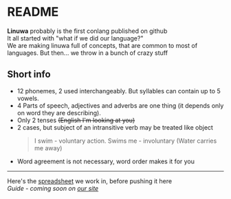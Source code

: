 # README
**Linuwa** probably is the first conlang published on github  
It all started with "what if we did our language?"  
We are making linuwa full of concepts, that are common to most of languages.
But then... we throw in a bunch of crazy stuff
## Short info
* 12 phonemes, 2 used interchangeably. But syllables can contain up to 5 vowels.
* 4 Parts of speech, adjectives and adverbs are one thing (it depends only on word they are describing). 
* Only 2 tenses ~~(English I'm looking at you)~~
* 2 cases, but subject of an intransitive verb may be treated like object
	>	I swim - voluntary action. Swims me - involuntary (Water carries me away)
*  Word agreement is not necessary, word order makes it for you
 	
--------------
Here's the [spreadsheet](https://docs.google.com/spreadsheets/d/1u-A1Yo_9W-ZUnbYhrvTecitwkk-LSFmQ6-M-8JgrFS0/edit?usp=sharing) we work in, before pushing it here  
*Guide - coming soon on [our site](http://niksays.github.io/linuwa)*